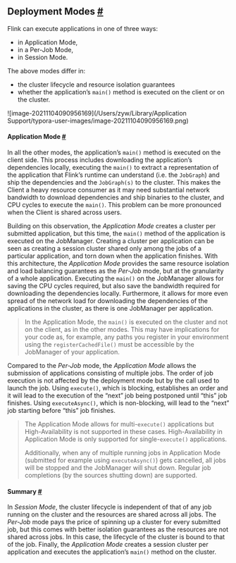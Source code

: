 ## Deployment Modes [#](https://nightlies.apache.org/flink/flink-docs-release-1.14/docs/deployment/overview/#deployment-modes)

Flink can execute applications in one of three ways:

- in Application Mode,
- in a Per-Job Mode,
- in Session Mode.

The above modes differ in:

- the cluster lifecycle and resource isolation guarantees
- whether the application’s `main()` method is executed on the client or on the cluster.



![image-20211104090956169](/Users/zyw/Library/Application Support/typora-user-images/image-20211104090956169.png)

#### Application Mode [#](https://nightlies.apache.org/flink/flink-docs-release-1.14/docs/deployment/overview/#application-mode)

In all the other modes, the application’s `main()` method is executed on the client side. This process includes downloading the application’s dependencies locally, executing the `main()` to extract a representation of the application that Flink’s runtime can understand (i.e. the `JobGraph`) and ship the dependencies and the `JobGraph(s)` to the cluster. This makes the Client a heavy resource consumer as it may need substantial network bandwidth to download dependencies and ship binaries to the cluster, and CPU cycles to execute the `main()`. This problem can be more pronounced when the Client is shared across users.

Building on this observation, the *Application Mode* creates a cluster per submitted application, but this time, the `main()` method of the application is executed on the JobManager. Creating a cluster per application can be seen as creating a session cluster shared only among the jobs of a particular application, and torn down when the application finishes. With this architecture, the *Application Mode* provides the same resource isolation and load balancing guarantees as the *Per-Job* mode, but at the granularity of a whole application. Executing the `main()` on the JobManager allows for saving the CPU cycles required, but also save the bandwidth required for downloading the dependencies locally. Furthermore, it allows for more even spread of the network load for downloading the dependencies of the applications in the cluster, as there is one JobManager per application.

> In the Application Mode, the `main()` is executed on the cluster and not on the client, as in the other modes. This may have implications for your code as, for example, any paths you register in your environment using the `registerCachedFile()` must be accessible by the JobManager of your application.

Compared to the *Per-Job* mode, the *Application Mode* allows the submission of applications consisting of multiple jobs. The order of job execution is not affected by the deployment mode but by the call used to launch the job. Using `execute()`, which is blocking, establishes an order and it will lead to the execution of the “next” job being postponed until “this” job finishes. Using `executeAsync()`, which is non-blocking, will lead to the “next” job starting before “this” job finishes.

> The Application Mode allows for multi-`execute()` applications but High-Availability is not supported in these cases. High-Availability in Application Mode is only supported for single-`execute()` applications.
>
> Additionally, when any of multiple running jobs in Application Mode (submitted for example using `executeAsync()`) gets cancelled, all jobs will be stopped and the JobManager will shut down. Regular job completions (by the sources shutting down) are supported.



#### Summary [#](https://nightlies.apache.org/flink/flink-docs-release-1.14/docs/deployment/overview/#summary)

In *Session Mode*, the cluster lifecycle is independent of that of any job running on the cluster and the resources are shared across all jobs. The *Per-Job* mode pays the price of spinning up a cluster for every submitted job, but this comes with better isolation guarantees as the resources are not shared across jobs. In this case, the lifecycle of the cluster is bound to that of the job. Finally, the *Application Mode* creates a session cluster per application and executes the application’s `main()` method on the cluster.